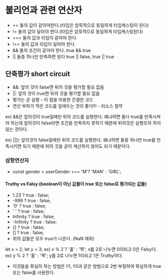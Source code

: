 # 불리언과 관련 연산자

- == 둘의 값이 같아야한다.(타입은 암묵적으로 동일하게 타입케스팅이 된다)
- != 둘의 값이 달라야 한다.(타입은 암묵적으로 동일하게 타입케스팅된다)
- === 둘의 값과 타입이 같아야 한다.
- !== 둘의 값과 타입이 달라야 한다.
- && 둘의 조건이 같아야 한다. true && true
- || 둘중 하나만 만족하면 된다 true || false, true || true

## 단축평가 short circuit

- &&: 앞의 것이 false면 뒤의 것을 평가할 필요 없음
- ||: 앞의 것이 true면 뒤의 것을 평가할 필요 없음
- 평가는 곧 실행 - 이 점을 이용한 간결한 코드
- 연산 부하가 적은 코드를 앞에두는 것이 좋다!!! - 리소스 절약

ex) &&은 앞의것이 true일때만 뒤의 코드를 실행한다. 왜냐하면 둘다 true를 만족시켜야 하는데 앞의것이 false라면
조건을 만족하지 못하기 때문에 뒤의것은 실행조차 하지 않는 것이다.

ex) ||는 앞의것이 false일때만 뒤의 코드를 실행한다. 왜냐하면 둘중 하나만 true를 만족시키면 되기 때문에 뒤의 것을
굳이 계산하지 않아도 되기 때문이다.

### 삼항연산자

- const gender = userGender === 'M'? 'MAN' : 'GIRL';

#### Truthy vs Falsy (boolean이 아닌 값들이 true 또는 false로 평가되는 값들)

- 1.23 ? true : false;
- -999 ? true : false;
- '0' ? true : false;
- ' ' ? true : false;
- Infinity ? true : false;
- -Infinity ? true : false;
- {} ? true : false;
- [] ? true : false;
- 위의 값들은 모두 true가 나온다. (NaN 제외)

let x = 2;
let y = 3;
ex) x % 2 ? '홀' : '짝'; x를 2로 나누면 0이되고 0은 Falsy다.
ex) y % 2 ? '홀' : '짝'; y를 2로 나누면 1이되고 1은 Truthy이다.

- 이것들을 확실히 하는 방법은
  !!1, !!0과 같은 방법으로 2번 부정하여 확실하게 true 또는 false를 사용한다.
